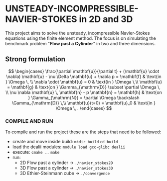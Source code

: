 # UNSTEADY-INCOMPRESSIBLE-NAVIER-STOKES in 2D and 3D
This project aims to solve the unsteady, incompressible Navier-Stokes equations using the finite element method. The focus is on simulating the benchmark problem "**Flow past a Cylinder**" in two and three dimensions.

## Strong formulation
$$ \begin{cases} 
\frac{\partial \mathbf{u}}{\partial t} + (\mathbf{u} \cdot \nabla) \mathbf{u} - \nu \Delta \mathbf{u} + \nabla p = \mathbf{f} & \text{in } \Omega \, \\ 
\nabla \cdot \mathbf{u} = 0 & \text{in } \Omega \,\\ 
\mathbf{u} = \mathbf{g} & \text{on } \Gamma_{\mathrm{D}} \subset \partial \Omega \, \\ 
\nu \nabla \mathbf{u} \, \mathbf{n} - p \mathbf{n} = \mathbf{h} & \text{on } \Gamma_{\mathrm{N}} = \partial \Omega \backslash \Gamma_{\mathrm{D}} \,\\ 
\mathbf{u}(t=0) = \mathbf{u}_0 & \text{in } \Omega \, . 
\end{cases} $$

### COMPILE AND RUN
To compile and run the project these are the steps that need to be followed:

+ create and move inside build: `mkdir build` `cd build`
+ load the dealii modules: `module load gcc-glibc dealii`
+ execute: `cmake ..` `make`
+ run:
  - 2D Flow past a cylinder  -> `./navier_stokes2D`
  - 3D Flow past a cylinder  -> `./navier_stokes3D`
  - 3D Ethier-Steinmann cube -> `./convergence`

